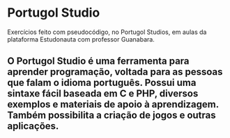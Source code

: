 # Portugol Studio
Exercícios feito com pseudocódigo, no Portugol Studios, em aulas da plataforma Estudonauta com professor Guanabara.


## O Portugol Studio é uma ferramenta para aprender programação, voltada para as pessoas que falam o idioma português. Possui uma sintaxe fácil baseada em C e PHP, diversos exemplos e materiais de apoio à aprendizagem. Também possibilita a criação de jogos e outras aplicações.
